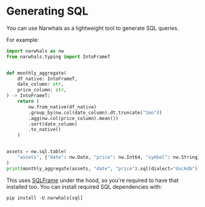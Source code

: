 # Generating SQL

You can use Narwhals as a lightweight tool to generate SQL queries.

For example:

```python exec="1" source="above" session="sql-generation" result="python"
import narwhals as nw
from narwhals.typing import IntoFrameT


def monthly_aggregate(
    df_native: IntoFrameT,
    date_column: str,
    price_column: str,
) -> IntoFrameT:
    return (
        nw.from_native(df_native)
        .group_by(nw.col(date_column).dt.truncate("1mo"))
        .agg(nw.col(price_column).mean())
        .sort(date_column)
        .to_native()
    )


assets = nw.sql.table(
    "assets", {"date": nw.Date, "price": nw.Int64, "symbol": nw.String}
)
print(monthly_aggregate(assets, "date", "price").sql(dialect="duckdb"))
```

This uses [SQLFrame](https://github.com/eakmanrq/sqlframe) under the hood, so you're
required to have that installed too. You can install required SQL dependencies
with:

```console
pip install -U narwhals[sql]
```
